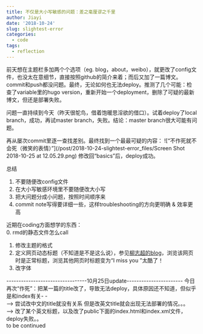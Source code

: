 ```yaml
---
title: 不仅是大小写敏感的问题：差之毫厘谬之千里
author: Jiayi
date: '2018-10-24'
slug: slightest-error
categories:
  - code
tags:
  - reflection
---
```


前天想在主题栏多加两个个选项（eg. blog，about，weibo），就更改了config文件，也没太在意细节，直接按照github的简介来着；而后又加了一篇博文。commit和push都没问题。最终，无论如何也无法deploy。推测了几个可能：检查了variable里的hugo version，重新开始一个deployment，删除了可疑的最新博文，但还是部署失败。  

问题一直持续到今天（昨天很鸵鸟，借着饱暖思淫欲的借口）。试着deploy了local branch，成功，再试master branch，失败。结论：master branch很大可能有问题。  

再从屡次commit里逐一查找差别。最终找到一个最最可疑的内容： 
![“不作死就不会死（微笑的表情）”](/post/2018-10-24-slightest-error_files/Screen Shot 2018-10-25 at 12.05.29.png)
修改回“basics”后，deploy成功。  

总结  
1. 不要随便改config文件  
2. 在大小写敏感环境里不要随便改大小写  
3. 把大问题分成小问题，按照时间顺序来  
4. commit note写得要详细一些，这样troubleshooting的方向更明确 & 效率更高  

近期在coding方面想学的东西：  
0. rmd的静态文件怎么call  
1. 修改主题的格式    
2. 定义网页动态标题（不知道是不是这么说），参见[柳志超的blog](https://liuzhichao.com/2018/hello_hugo/)，浏览该网页时是正常标题，浏览其他网页时标题变为“I miss you ”太酷了！  
3. 改字体

---------------------------------10月25日update-----------------------
今日再次“作死”：把某一篇的title改了，导致无法deploy，具体原因还不知道，但似乎是和index有关- -  
--> 尝试改中文的title就没有关系 但是改英文title就会出现无法部署的情况。。。  
--> 改了某个英文标题，以及改了public下面的index.html和index.xml文件，deploy失败。。  
to be continued

